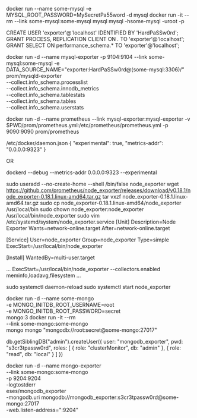 docker run --name some-mysql -e MYSQL_ROOT_PASSWORD=MySecretPa55word -d mysql
docker run -it --rm  --link some-mysql:some-mysql mysql mysql -hsome-mysql -uroot -p

CREATE USER 'exporter'@'localhost' IDENTIFIED BY 'HardPaSSw0rd';
GRANT PROCESS, REPLICATION CLIENT ON *.* TO 'exporter'@'localhost';
GRANT SELECT ON performance_schema.* TO 'exporter'@'localhost';

docker run -d --name mysql-exporter -p 9104:9104 --link some-mysql:some-mysql -e DATA_SOURCE_NAME="exporter:HardPaSSw0rd@(some-mysql:3306)/" prom/mysqld-exporter \
--collect.info_schema.processlist \
--collect.info_schema.innodb_metrics \
--collect.info_schema.tablestats \
--collect.info_schema.tables \
--collect.info_schema.userstats


docker run -d --name prometheus --link mysql-exporter:mysql-exporter -v $PWD/prom/prometheus.yml:/etc/prometheus/prometheus.yml -p 9090:9090 prom/prometheus


/etc/docker/daemon.json
{
	"experimental": true,
	"metrics-addr": "0.0.0.0:9323"
}

OR

dockerd --debug --metrics-addr 0.0.0.0:9323 --experimental

sudo useradd --no-create-home --shell /bin/false node_exporter
wget https://github.com/prometheus/node_exporter/releases/download/v0.18.1/node_exporter-0.18.1.linux-amd64.tar.gz
tar vxzf node_exporter-0.18.1.linux-amd64.tar.gz
sudo cp node_exporter-0.18.1.linux-amd64/node_exporter /usr/local/bin
sudo chown node_exporter:node_exporter /usr/local/bin/node_exporter
sudo vim /etc/systemd/system/node_exporter.service
[Unit]
Description=Node Exporter
Wants=network-online.target
After=network-online.target

[Service]
User=node_exporter
Group=node_exporter
Type=simple
ExecStart=/usr/local/bin/node_exporter

[Install]
WantedBy=multi-user.target

…
ExecStart=/usr/local/bin/node_exporter --collectors.enabled meminfo,loadavg,filesystem
…

sudo systemctl daemon-reload
sudo systemctl start node_exporter

docker run -d --name some-mongo \
    -e MONGO_INITDB_ROOT_USERNAME=root \
    -e MONGO_INITDB_ROOT_PASSWORD=secret \
    mongo:3
docker run -it --rm \
    --link some-mongo:some-mongo \
    mongo mongo "mongodb://root:secret@some-mongo:27017"

db.getSiblingDB("admin").createUser({
    user: "mongodb_exporter",
    pwd: "s3cr3tpassw0rd",
    roles: [
        { role: "clusterMonitor", db: "admin" },
        { role: "read", db: "local" }
    ]
})

docker run -d --name mongo-exporter \
    --link some-mongo:some-mongo \
    -p 9204:9204 \
    -logtostderr \
    eses/mongodb_exporter  \
    -mongodb.uri mongodb://mongodb_exporter:s3cr3tpassw0rd@some-mongo:27017 \
    -web.listen-address=":9204"